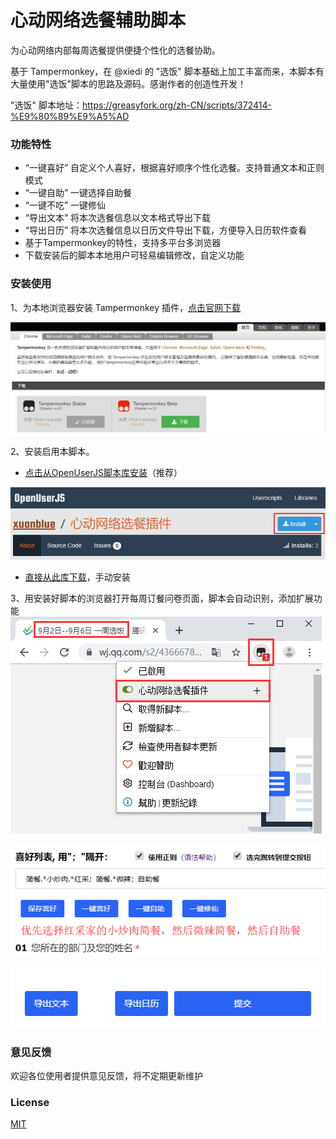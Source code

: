 # 心动网络选餐辅助脚本
为心动网络内部每周选餐提供便捷个性化的选餐协助。

基于 Tampermonkey，在 @xiedi 的 "选饭" 脚本基础上加工丰富而来，本脚本有大量使用"选饭"脚本的思路及源码。感谢作者的创造性开发！

"选饭" 脚本地址：https://greasyfork.org/zh-CN/scripts/372414-%E9%80%89%E9%A5%AD


### 功能特性

* “一键喜好” 自定义个人喜好，根据喜好顺序个性化选餐。支持普通文本和正则模式
* “一键自助” 一键选择自助餐
* “一键不吃” 一键修仙
* “导出文本” 将本次选餐信息以文本格式导出下载
* “导出日历” 将本次选餐信息以日历文件导出下载，方便导入日历软件查看
* 基于Tampermonkey的特性，支持多平台多浏览器
* 下载安装后的脚本本地用户可轻易编辑修改，自定义功能

### 安装使用
1、为本地浏览器安装 Tampermonkey 插件，[点击官网下载](https://www.tampermonkey.net/index.php?ext=dhdg)

![](./images/Tampermonkey.png)

2、安装启用本脚本。
* [点击从OpenUserJS脚本库安装](https://openuserjs.org/scripts/xuanblue/%E5%BF%83%E5%8A%A8%E7%BD%91%E7%BB%9C%E9%80%89%E9%A4%90%E8%84%9A%E6%9C%AC)（推荐）

![](./images/openUserJS.png)
* [直接从此库下载](./心动网络选餐脚本.user.js)，手动安装

3、用安装好脚本的浏览器打开每周订餐问卷页面，脚本会自动识别，添加扩展功能
![](./images/extension.png)

![](./images/select.png)

![](./images/export.png)

### 意见反馈
欢迎各位使用者提供意见反馈，将不定期更新维护

### License
[MIT](./LICENSE)
